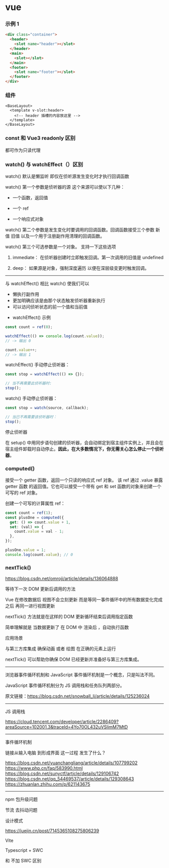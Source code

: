 # vue

### 示例 1

```html
<div class="container">
  <header>
    <slot name="header"></slot>
  </header>
  <main>
    <slot></slot>
  </main>
  <footer>
    <slot name="footer"></slot>
  </footer>
</div>
```

### 组件

```vue
<BaseLayout>
  <template v-slot:header>
    <!-- header 插槽的内容放这里 -->
  </template>
</BaseLayout>
```

### const 和 Vue3 readonly 区别

都可作为只读代理

### watch() 与 watchEffect（）区别

watch() 默认是懒监听 即仅在侦听源发生变化时才执行回调函数

watch() 第一个参数是侦听器的源 这个来源可以使以下几种：

- 一个函数，返回值

- 一个 ref

- 一个响应式对象

watch() 第二个参数是发生变化时要调用的回调函数。回调函数接受三个参数 新值 旧值 以及一个用于注册副作用清理的回调函数。

watch() 第三个可选参数是一个对象。 支持一下这些选项

1. immediate： 在侦听器创建时立即触发回调。第一次调用的旧值是 undefined

2. deep： 如果源是对象，强制深度遍历 以便在深层级变更时触发回调。

---

与 watchEffect() 相比 watch() 使我们可以

- 懒执行副作用
- 更加明确应该是由那个状态触发侦听器重新执行
- 可以访问侦听状态的前一个值和当前值

* watchEffect() 示例

```js
const count = ref(0);

watchEffect(() => console.log(count.value));
// -> 输出 0

count.value++;
// -> 输出 1
```

watchEffect() 手动停止侦听器：

```js
const stop = watchEffect(() => {});

// 当不再需要此侦听器时:
stop();
```

watch() 手动停止侦听器：

```js
const stop = watch(source, callback);

// 当已不再需要该侦听器时：
stop();
```

停止侦听器

在 setup() 中用同步语句创建的侦听器，会自动绑定到宿主组件实例上，并且会在宿主组件卸载时自动停止。<strong>因此，在大多数情况下，你无需关心怎么停止一个侦听器</strong>。

### computed()

接受一个 getter 函数，返回一个只读的响应式 ref 对象。 该 ref 通过 .value 暴露 getter 函数 的返回值。它也可以接受一个带有 get 和 set 函数的对象来创建一个可写的 ref 对象。

创建一个可写的计算属性 ref：

```js
const count = ref(1);
const plusOne = computed({
  get: () => count.value + 1,
  set: (val) => {
    count.value = val - 1;
  },
});

plusOne.value = 1;
console.log(count.value); // 0
```

### nextTick()

https://blog.csdn.net/omroji/article/details/136064888

等待下一次 DOM 更新后调用的方法

Vue 在修改数据后 视图不会立刻更新 而是等同一事件循环中的所有数据变化完成之后 再同一进行视图更新

nextTick() 方法就是在这样的 DOM 更新循环结束后调用指定函数

简单理解就是 当数据更新了 在 DOM 中 渲染后 ，自动执行函数

应用场景

与第三方库集成 确保动画 或者 绘图 在正确的元素上运行

nextTick() 可以帮助你确保 DOM 已经更新并准备好与第三方库集成。

---

浏览器事件循环机制和 JavaScript 事件循环机制是一个概念，只是叫法不同。

JavaScript 事件循环机制分为 JS 调用栈和任务队列两部分。

原文链接：https://blog.csdn.net/snowball_li/article/details/125236024

---

JS 调用栈

https://cloud.tencent.com/developer/article/2286409?areaSource=102001.3&traceId=4Yo70OL432uVSlimM7MtD

---

事件循环机制

链接从输入电脑 到形成界面 这一过程 发生了什么？

https://blog.csdn.net/yuanchangliang/article/details/107799202
https://www.php.cn/faq/583990.html
https://blog.csdn.net/sunyctf/article/details/129106742
https://blog.csdn.net/qq_54469537/article/details/129308643
https://zhuanlan.zhihu.com/p/621143675

---
npm 包升级问题

节流 去抖动问题

设计模式

https://juejin.cn/post/7145365108275806239

Vite

Typescript + SWC

和 不加 SWC 区别